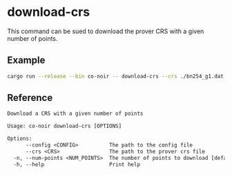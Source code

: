 # download-crs

This command can be sued to download the prover CRS with a given number of points.

## Example

```bash
cargo run --release --bin co-noir -- download-crs --crs ./bn254_g1.dat --num-points 1024
```

## Reference

```txt
Download a CRS with a given number of points

Usage: co-noir download-crs [OPTIONS]

Options:
      --config <CONFIG>          The path to the config file
      --crs <CRS>                The path to the prover crs file
  -n, --num-points <NUM_POINTS>  The number of points to download [default: 1]
  -h, --help                     Print help
```
